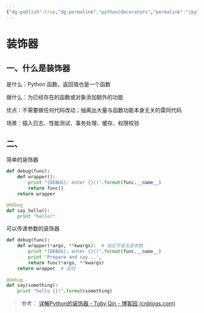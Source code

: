 ```yaml
---
{"dg-publish":true,"dg-permalink":"python/decorators","permalink":"/python/decorators/","dgHomeLink":true,"dgPassFrontmatter":false}
---
```



# 装饰器


## 一、什么是装饰器


是什么：Python 函数，返回值也是一个函数

做什么：为已经存在的函数或对象添加额外的功能

优点：不需要做任何代码改动；抽离出大量与函数功能本身无关的雷同代码

场景：插入日志、性能测试、事务处理、缓存、权限校验


## 二、


简单的装饰器

```python
def debug(func):
    def wrapper():
        print "[DEBUG]: enter {}()".format(func.__name__)
        return func()
    return wrapper

@debug
def say_hello():
    print "hello!"
```

可以传递参数的装饰器

```python
def debug(func):
    def wrapper(*args, **kwargs):  # 指定宇宙无敌参数
        print "[DEBUG]: enter {}()".format(func.__name__)
        print 'Prepare and say...',
        return func(*args, **kwargs)
    return wrapper  # 返回
 
@debug
def say(something):
    print "hello {}!".format(something)
```












>参考： [详解Python的装饰器 - Toby Qin - 博客园 (cnblogs.com)](https://www.cnblogs.com/tobyqin/p/python-decorator.html)